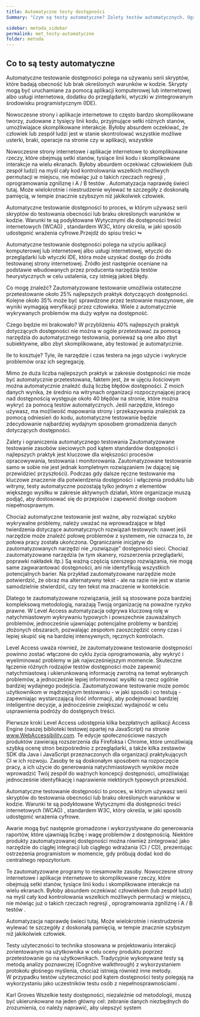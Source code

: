 ```yaml
---
title: Automatyczne testy dostępności
Summary: "Czym są testy automatyczne? Zalety testów automatycznych. Ograniczenia testów automatycznych. "

sidebar: metoda_sidebar
permalink: met_testy-automatyczne
folder: metoda
---
```


## Co to są testy automatyczne

Automatyczne testowanie dostępności polega na używaniu serii skryptów, które badają obecność lub brak określonych warunków w kodzie. Skrypty mogą być uruchamiane za pomocą aplikacji komputerowej lub internetowej albo usługi internetowa, dodatku do przeglądarki, wtyczki w zintegrowanym środowisku programistycznym (IDE).  

Nowoczesne strony i aplikacje internetowe to często bardzo skomplikowane tworzy, zudowane z tysięcy linii kodu, przyjmujące setki różnych stanów, umożliwiajace skomplikowane interakcje. Byłoby absurdem oczekiwać, że człowiek lub zespół ludzi jest w stanie skontrolować wszystkie możliwe usterki, braki, operacje na stronie czy w aplikacji, wszystkie   

Nowoczesne strony internetowe i aplikacje internetowe to skomplikowane rzeczy, które obejmują setki stanów, tysiące linii kodu i skomplikowane interakcje na wielu ekranach. Byłoby absurdem oczekiwać człowiekiem (lub zespół ludzi) na myśl cały kod kontrolowania wszelkich możliwych permutacji w miejscu, nie mówiąc już o takich rzeczach regresji , oprogramowania zgniliznę i A / B testów .
Automatyzacja naprawdę świeci tutaj. Może wielokrotnie i niestrudzenie wylewać te szczegóły z doskonałą pamięcią, w tempie znacznie szybszym niż jakikolwiek człowiek.




Automatyczne testowanie dostępności to proces, w którym używasz serii skryptów do testowania obecności lub braku określonych warunków w kodzie. Warunki te są podyktowane Wytycznymi dla dostępności treści internetowych (WCAG) , standardem W3C, który określa, w jaki sposób udostępnić wrażenia cyfrowe.Przejdź do spisu treści ↬


Automatyczne testowanie dostępności polega na użyciu aplikacji komputerowej lub internetowej albo usługi internetowej, wtyczki do przeglądarki lub wtyczki IDE, która może uzyskać dostęp do źródła testowanej strony internetowej. Źródło jest następnie oceniane na podstawie wbudowanych przez producenta narzędzia testów heurystycznych  w celu ustalenia, czy istnieją jakieś błędy.



Co mogę znaleźć? Zautomatyzowane testowanie umożliwia ostateczne przetestowanie około 25% najlepszych praktyk dotyczących dostępności. Kolejne około 35% może być sprawdzone przez testowanie maszynowe, ale wyniki wymagają weryfikacji przez człowieka. Wiele z automatycznie wykrywanych problemów ma duży wpływ na dostępność.

Czego będzie mi brakowało? W przybliżeniu 40% najlepszych praktyk dotyczących dostępności nie można w ogóle przetestować za pomocą narzędzia do automatycznego testowania, ponieważ są one albo zbyt subiektywne, albo zbyt skomplikowane, aby testować je automatycznie.

Ile to kosztuje? Tyle, ile narzędzie i czas testera na jego użycie i wykrycie problemów oraz ich segregację.

Mimo że duża liczba najlepszych praktyk w zakresie dostępności nie może być automatycznie przetestowana, faktem jest, że w ujęciu ilościowym można automatycznie znaleźć dużą liczbę błędów dostępności.
Z moich danych wynika, że średnio na witrynach organizacji rozpoczynającej pracę nad dostępnością występuje około 40 błędów na stronie, które można wykryć za pomocą testów automatycznych. Jeśli narzędzie, którego używasz, ma możliwość mapowania strony i przekazywania znalezisk za pomocą odniesień do kodu, automatyczne testowanie będzie zdecydowanie najbardziej wydajnym sposobem gromadzenia danych dotyczących dostępności.


Zalety i ograniczenia automatycznego testowania
Zautomatyzowane testowanie zasobów sieciowych pod kątem standardów dostępności i najlepszych praktyk jest kluczowe dla większości procesów opracowywania, testowania i monitorowania. Zautomatyzowane testowanie samo w sobie nie jest jednak kompletnym rozwiązaniem (w dającej się przewidzieć przyszłości). Podczas gdy dalsze ręczne testowanie ma kluczowe znaczenie dla potwierdzenia dostępności i włączenia produktu lub witryny, testy automatyczne pozostają tylko jednym z elementów większego wysiłku w zakresie aktywnych działań, które organizacje muszą podjąć, aby dostosować się do przepisów i zapewnić dostęp osobom niepełnosprawnym.


Chociaż automatyczne testowanie jest ważne, aby rozwiązać szybko wykrywalne problemy, należy uważać na wprowadzające w błąd twierdzenia dotyczące automatycznych rozwiązań testowych: nawet jeśli narzędzie może znaleźć połowę problemów z systemem, nie oznacza to, że połowa pracy została ukończona. Ograniczanie inicjatyw do zautomatyzowanych narzędzi nie „rozwiązuje” dostępności sieci. Chociaż zautomatyzowane narzędzia (w tym skanery, rozszerzenia przeglądarki, poprawki nakładek itp.) Są ważną częścią szerszego rozwiązania, nie mogą same zagwarantować dostępności, ani nie identyfikują wszystkich potencjalnych barier. Na przykład zautomatyzowane narzędzie może potwierdzić, że obraz ma alternatywny tekst - ale na razie nie jest w stanie samodzielnie stwierdzić, czy ten tekst ma znaczenie w kontekście.

Dlatego te zautomatyzowane rozwiązania, jeśli są stosowane poza bardziej kompleksową metodologią, narażają Twoją organizację na poważne ryzyko prawne. W Level Access automatyzacja odgrywa kluczową rolę w natychmiastowym wykrywaniu typowych i powszechnie zauważalnych problemów, jednocześnie ujawniając potencjalne problemy w bardziej złożonych obszarach, pozwalając zespołom zaoszczędzić cenny czas i lepiej skupić się na bardziej intensywnych, ręcznych kontrolach.

Level Access uważa również, że zautomatyzowane testowanie dostępności powinno zostać włączone do cyklu życia oprogramowania, aby wykryć i wyeliminować problemy w jak najwcześniejszym momencie. Skuteczne łączenie różnych rodzajów testów dostępności może zapewnić natychmiastową i ukierunkowaną informację zwrotną na temat wybranych problemów, a jednocześnie lepiej informować wysiłki na rzecz ogólnie bardziej wydajnego podejścia. Zautomatyzowane testowanie może pomóc użytkownikom w mądrzejszym testowaniu - w jaki sposób i co testują - zapewniając wystarczającą ilość informacji, aby podejmować bardziej inteligentne decyzje, a jednocześnie zwiększać wydajność w celu usprawnienia podróży do dostępnych treści.

Pierwsze kroki
Level Access udostępnia kilka bezpłatnych aplikacji Access Engine (naszej biblioteki testowej opartej na JavaScript) na stronie www.WebAccessibility.com. Te edycje społecznościowe naszych produktów zawierają rozszerzenia dla Firefoksa i Chrome, które umożliwiają szybką ocenę stron bezpośrednio z przeglądarki, a także kilka zestawów SDK dla Java i JavaScript przeznaczonych dla organizacji praktykujących CI w ich rozwoju. Zasoby te są doskonałym sposobem na rozpoczęcie pracy, a ich użycie do generowania natychmiastowych wyników może wprowadzić Twój zespół do ważnych koncepcji dostępności, umożliwiając jednocześnie identyfikację i naprawienie niektórych typowych przeszkód.


Automatyczne testowanie dostępności to proces, w którym używasz serii skryptów do testowania obecności lub braku określonych warunków w kodzie. Warunki te są podyktowane Wytycznymi dla dostępności treści internetowych (WCAG) , standardem W3C, który określa, w jaki sposób udostępnić wrażenia cyfrowe.

Awarie mogą być następnie gromadzone i wykorzystywane do generowania raportów, które ujawniają liczbę i wagę problemów z dostępnością. Niektóre produkty zautomatyzowanej dostępności można również zintegrować jako narzędzie do ciągłej integracji lub ciągłego wdrażania (CI / CD), prezentując ostrzeżenia programistom w momencie, gdy próbują dodać kod do centralnego repozytorium.

Te zautomatyzowane programy to niesamowite zasoby. Nowoczesne strony internetowe i aplikacje internetowe to skomplikowane rzeczy, które obejmują setki stanów, tysiące linii kodu i skomplikowane interakcje na wielu ekranach. Byłoby absurdem oczekiwać człowiekiem (lub zespół ludzi) na myśl cały kod kontrolowania wszelkich możliwych permutacji w miejscu, nie mówiąc już o takich rzeczach regresji , oprogramowania zgniliznę i A / B testów .

Automatyzacja naprawdę świeci tutaj. Może wielokrotnie i niestrudzenie wylewać te szczegóły z doskonałą pamięcią, w tempie znacznie szybszym niż jakikolwiek człowiek.


Testy użyteczności to technika stosowana w projektowaniu interakcji zorientowanym na użytkownika w celu oceny produktu poprzez przetestowanie go na użytkownikach. Tradycyjnie wykonywane testy są metodą analizy poznawczej (Cognitive walkthrough) z wykorzystaniem  protokołu głośnego myślenia, chociaż istnieją również inne metody. W przypadku testów użyteczności pod kątem dostępności testy polegają na wykorzystaniu jako uczestników testu osób z niepełnosprawnościami .


Karl Groves
Wszelkie testy dostępności, niezależnie od metodologii, muszą być ukierunkowane na jeden główny cel: zebranie danych niezbędnych do zrozumienia, co należy naprawić, aby ulepszyć system

